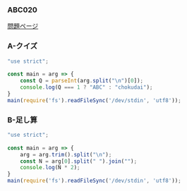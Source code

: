 ### ABC020
[問題ページ](https://atcoder.jp/contests/abc020/tasks)

### A-クイズ
```JavaScript
"use strict";
    
const main = arg => {
    const Q = parseInt(arg.split("\n")[0]);
    console.log(Q === 1 ? "ABC" : "chokudai");
}
main(require('fs').readFileSync('/dev/stdin', 'utf8'));

```

### B-足し算
```JavaScript
"use strict";
    
const main = arg => {
    arg = arg.trim().split("\n");
    const N = arg[0].split(" ").join("");
    console.log(N * 2);
}
main(require('fs').readFileSync('/dev/stdin', 'utf8'));

```
